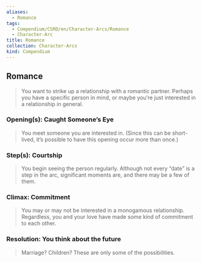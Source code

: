 ```yaml
---
aliases:
  - Romance
tags:
  - Compendium/CSRD/en/Character-Arcs/Romance
  - Character-Arc
title: Romance
collection: Character-Arcs
kind: Compendium
---
```

## Romance
>You want to strike up a relationship with a romantic partner. Perhaps you have a specific person in mind, or maybe you’re just interested in a relationship in general.
### Opening(s): Caught Someone’s Eye
>You meet someone you are interested in. (Since this can be short-lived, it’s possible to have this opening occur more than once.)
### Step(s): Courtship
>You begin seeing the person regularly. Although not every “date” is a step in the arc, significant moments are, and there may be a few of them.
### Climax: Commitment
>You may or may not be interested in a monogamous relationship. Regardless, you and your love have made some kind of commitment to each other. 
### Resolution: You think about the future
>Marriage? Children? These are only some of the possibilities. 
